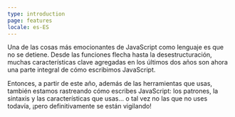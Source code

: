 ```yaml
---
type: introduction
page: features
locale: es-ES
---
```


Una de las cosas más emocionantes de JavaScript como lenguaje es que no se detiene. Desde las funciones flecha hasta la desestructuración, muchas características clave agregadas en los últimos dos años son ahora una parte integral de cómo escribimos JavaScript.

Entonces, a partir de este año, además de las herramientas que usas, también estamos rastreando cómo escribes JavaScript: los patrones, la sintaxis y las características que usas... o tal vez no las que no uses todavía, ¡pero definitivamente se están vigilando!